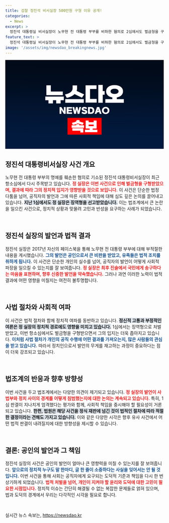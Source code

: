 ```yaml
---
title: 검찰 정진석 비서실장 500만원 구형 이유 공개!
categories:
  - News
excerpt: >
  정진석 대통령실 비서실장이 노무현 전 대통령 부부를 비하한 혐의로 2심에서도 벌금형을 구형받았다. 그가 지나친 표현에 사과하며 공직의 무게를 깨달았다는 소식이 전해지며 논란이 확산되고 있다.
feature_text: >
  정진석 대통령실 비서실장이 노무현 전 대통령 부부를 비하한 혐의로 2심에서도 벌금형을 구형받았다. 그가 지나친 표현에 사과하며 공직의 무게를 깨달았다는 소식이 전해지며 논란이 확산되고 있다.
image: '/assets/img/newsdao_breakingnews.jpg'
---
```


<p><img src="/assets/img/newsdao_breakingnews.jpg" alt="ranknews 속보" /></p>

<h2 data-ke-size="size26">정진석 대통령비서실장 사건 개요</h2>

<p data-ke-size="size16">노무현 전 대통령 부부의 명예를 훼손한 혐의로 기소된 정진석 대통령비서실장이 최근 항소심에서 다시 주목받고 있습니다. <b><span style="color: #ee2323;">정 실장은 이번 사건으로 인해 벌금형을 구형받았으며, 결과에 따라 그의 정치적 입지가 영향받을 것으로 보입니다.</span></b> 이 사건은 단순한 법정 다툼을 넘어, 공직자의 발언과 그에 따른 사회적 책임에 대해 심도 깊은 논의를 끌어내고 있습니다. <b><span style="background-color: #21538527;">지난 1심에서도 정 실장은 징역형을 선고받았습니다.</span></b> 이는 법조계에서 큰 논란을 일으킨 사건으로, 정치적 상황과 맞물려 고민과 반성을 요구하는 사례가 되었습니다.</p>

<p data-ke-size="size16">&nbsp;</p>

<h2 data-ke-size="size26">정진석 실장의 발언과 법적 결과</h2>

<p data-ke-size="size16">정진석 실장은 2017년 자신의 페이스북을 통해 노무현 전 대통령 부부에 대해 부적절한 내용을 게시했습니다. <b><span style="color: #1a5490;">그의 발언은 공인으로서 큰 비판을 받았고, 유족들은 법적 조치를 취하게 됩니다.</span></b> 이 사건은 단순한 개인의 실수를 넘어, 공직자의 발언이 어떻게 사회적 파장을 일으킬 수 있는지를 잘 보여줍니다. <b><span style="color: #ee2323;">정 실장은 최후 진술에서 국민에게 송구하다는 마음을 표현하며, 향후 신중한 발언을 약속했습니다.</span></b> 그러나 과연 이러한 노력이 법적 결과에 어떤 영향을 미칠지는 여전히 불투명합니다.</p>

<p data-ke-size="size16">&nbsp;</p>

<h2 data-ke-size="size26">사법 절차와 사회적 여파</h2>

<p data-ke-size="size16">이 사건은 법적 절차와 함께 정치적 여파를 동반하고 있습니다. <b><span style="background-color: #21538527;">정신적 고통과 부정적인 여론은 정 실장의 정치적 경로에도 영향을 미치고 있습니다.</span></b> 1심에서는 징역형으로 처벌받았고, 이번 항소심에서도 벌금형을 구형받으면서 그의 입지는 더욱 좁아지고 있습니다. <b><span style="color: #1a5490;">이처럼 사법 절차가 개인의 공직 수행에 어떤 결과를 가져오는지, 많은 사람들의 관심을 받고 있습니다.</span></b> 따라서 정치인으로서 발언의 무게를 재고하는 과정이 중요하다는 점이 더욱 강조되고 있습니다.</p>

<p data-ke-size="size16">&nbsp;</p>

<h2 data-ke-size="size26">법조계의 반응과 향후 방향성</h2>

<p data-ke-size="size16">이번 사건을 두고 법조계에서는 다양한 의견이 제기되고 있습니다. <b><span style="color: #ee2323;">정 실장의 발언이 사법부와 정치 사이의 경계를 어떻게 침범했는지에 대한 논의는 계속되고 있습니다.</span></b> 특히, 1심 판결이 지나치게 엄격했다는 평가와 함께, 사회적 책임을 중시해야 할 필요성이 거론되고 있습니다. <b><span style="background-color: #21538527;">한편, 법원은 해당 사건을 정식 재판에 넘긴 것이 법적인 절차에 따라 적절한 결정이라는 견해도 가지고 있습니다.</span></b> 이와 같은 다양한 시각은 향후 유사 사건에서 어떤 법적 판결이 내려질지에 대한 방향성을 제시할 수 있습니다.</p>

<p data-ke-size="size16">&nbsp;</p>

<h2 data-ke-size="size26">결론: 공인의 발언과 그 책임</h2>

<p data-ke-size="size16">정진석 실장의 사건은 공인의 발언이 얼마나 큰 영향력을 미칠 수 있는지를 잘 보여줍니다. <b><span style="color: #1a5490;">앞으로의 정치적 누구도 말 한마디, 글 한 줄이 소중하다는 사실을 잊어서는 안 될 것입니다.</span></b> 이번 사건을 통해 사회는 공직자에게 요구되는 도덕적 기준과 책임을 다시 한 번 상기하게 되었습니다. <b><span style="color: #ee2323;">법적 처벌을 넘어, 개인이 지켜야 할 윤리와 도덕에 대한 고민이 필요한 시점입니다.</span></b> 정치적 이슈는 간단히 해결될 수 없는 복잡한 문제들로 얽혀 있으며, 법과 도덕의 경계에서 우리는 다각적인 시각을 필요로 합니다.</p>

<p data-ke-size="size16">&nbsp;</p>
실시간 뉴스 속보는, <a href="https://newsdao.kr" rel="dofollow">https://newsdao.kr</a>


